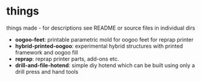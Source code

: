 things
======

things made - for descriptions see README or source files in individual dirs

- __oogoo-feet__: printable parametric mold for oogoo feet for reprap printer
- __hybrid-printed-oogoo__: experimental hybrid structures with printed framework and oogoo fill
- __reprap__: reprap printer parts, add-ons etc.
- __drill-and-file-hotend__: simple diy hotend which can be built using only a drill press and hand tools





